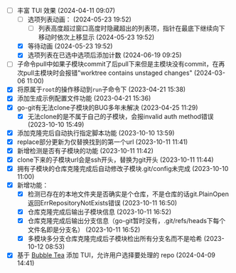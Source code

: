 - [ ] 丰富 TUI 效果 (2024-04-11 09:07)
  - [ ] 选项列表动画： (2024-05-23 19:52)
    - [ ] 列表高度超过窗口高度时隐藏超出的列表项，指针在最底下继续向下移动时依次上移显示 (2024-05-23 19:52)
  - [X] 等待动画 (2024-05-23 19:52)
  - [X] 选项列表在已选中选项后添加计数 (2024-06-19 09:25)
- [ ] 子命令pull中如果子模块commit了后pull下来但是主模块没有commit，在再次pull主模块时会报错"worktree contains unstaged changes" (2024-03-06 11:00)
- [X] 将原属于`root`的操作移动到`run`子命令下 (2023-04-21 15:38)
- [X] 添加生成示例配置文件功能 (2023-04-21 15:36)
- [X] go-git有无法clone子模块的BUG多年未解决 (2023-04-25 11:29)
  - [X] 无法clone的是不属于自己的子模块，会报invalid auth method错误 (2023-10-10 15:49)
- [X] 添加克隆完后自动执行指定脚本功能 (2023-10-10 13:59)
- [X] replace部分更新为仅替换找到的第一个url (2023-10-11 11:41)
- [X] 新增检测是否有子模块的功能 (2023-10-11 11:42)
- [X] clone下来的子模块url会是ssh开头，替换为git开头 (2023-10-11 11:44)
- [X] 拥有子模块的仓库克隆完成后自动修改子模块.git/config未完成 (2023-10-10 11:00)
- [X] 新增功能：
  - [X] 检测已存在的本地文件夹是否确实是个仓库，不是仓库的话git.PlainOpen返回ErrRepositoryNotExists错误 (2023-10-11 16:50)
  - [X] 仓库克隆完成后输出子模块信息 (2023-10-11 16:52)
  - [X] 仓库克隆完成后输出分支信息（go-git暂时没有，.git/refs/heads下每个文件名即是分支名） (2023-10-11 16:52)
  - [X] 多模块多分支仓库克隆完成后子模块检出所有分支名而不是哈希 (2023-10-12 08:53)
- [X] 基于 [Bubble Tea](https://github.com/charmbracelet/bubbletea) 添加 TUI，允许用户选择要处理的 repo (2024-04-09 14:41)

